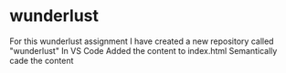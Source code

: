 # wunderlust
For this wunderlust assignment 
I have created a new repository called "wunderlust"
In VS Code Added the content to index.html
Semantically cade the content





